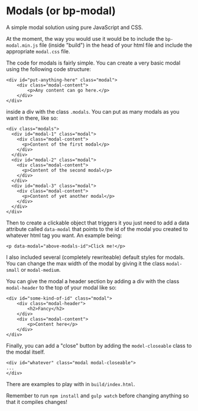 # Modals (or bp-modal)

A simple modal solution using pure JavaScript and CSS.

At the moment, the way you would use it would be to include the
`bp-modal.min.js` file (inside "build") in the head of your html file and
include the appropriate `modal.css` file.

The code for modals is fairly simple. You can create a very basic modal using
the following code structure:

```
<div id="put-anything-here" class="modal">
	<div class="modal-content">
		<p>Any content can go here.</p>
	</div>
</div>
```

inside a div with the class `.modals`. You can put as many modals as you want in
there, like so:

```
<div class="modals">
  <div id="modal-1" class="modal">
    <div class="modal-content">
      <p>Content of the first modal</p>
    </div>
  </div>
  <div id="modal-2" class="modal">
    <div class="modal-content">
      <p>Content of the second modal</p>
    </div>
  </div>
  <div id="modal-3" class="modal">
    <div class="modal-content">
      <p>Content of yet another modal</p>
    </div>
  </div>
</div>
```

Then to create a clickable object that triggers it you just need to add a data
attribute called `data-modal` that points to the id of the modal you created to
whatever html tag you want. An example being:

```
<p data-modal="above-modals-id">Click me!</p>
```

I also included several (completely rewriteable) default styles for modals. You
can change the max width of the modal by giving it the class `modal-small` or
`modal-medium`.

You can give the modal a header section by adding a div with the class
`modal-header` to the top of your modal like so:

```
<div id="some-kind-of-id" class="modal">
	<div class="modal-header">
		<h2>Fancy</h2>
	</div>
	<div class="modal-content">
		<p>Content here</p>
	</div>
</div>
```

Finally, you can add a "close" button by adding the `model-closeable` class to
the modal itself.

```
<div id="whatever" class="modal modal-closeable">
...
</div>
```

There are examples to play with in `build/index.html`.

Remember to run `npm install` and `gulp watch` before changing anything so that
it compiles changes!
